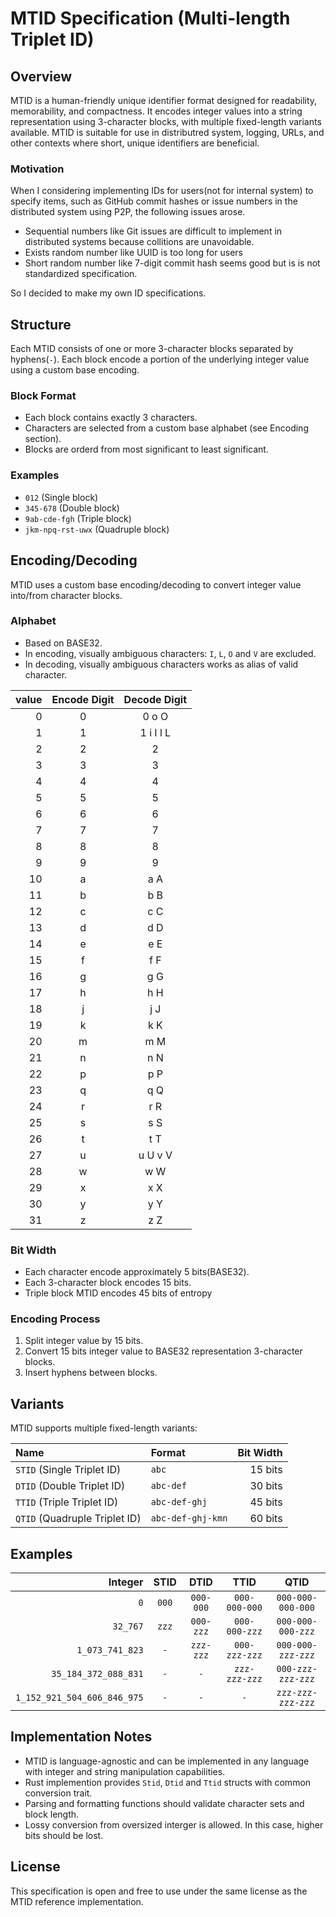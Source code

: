 # MTID Specification (Multi-length Triplet ID)

## Overview

MTID is a human-friendly unique identifier format designed for readability, memorability, and compactness. It encodes integer values into a string representation using 3-character blocks, with multiple fixed-length variants available. MTID is suitable for use in distributred system, logging, URLs, and other contexts where short, unique identifiers are beneficial.

### Motivation
When I considering implementing IDs for users(not for internal system) to specify items, such as GitHub commit hashes or issue numbers in the distributed system using P2P, the following issues arose.

- Sequential numbers like Git issues are difficult to implement in distributed systems because collitions are unavoidable.
- Exists random number like UUID is too long for users
- Short random number like 7-digit commit hash seems good but is is not standardized specification.

So I decided to make my own ID specifications.

## Structure

Each MTID consists of one or more 3-character blocks separated by hyphens(`-`). Each block encode a portion of the underlying integer value using a custom base encoding.

### Block Format

- Each block contains exactly 3 characters.
- Characters are selected from a custom base alphabet (see Encoding section).
- Blocks are orderd from most significant to least significant.

### Examples

- `012` (Single block)
- `345-678` (Double block)
- `9ab-cde-fgh` (Triple block)
- `jkm-npq-rst-uwx` (Quadruple block)

## Encoding/Decoding

MTID uses a custom base encoding/decoding to convert integer value into/from character blocks.

### Alphabet
- Based on BASE32.
- In encoding, visually ambiguous characters: `I`, `L`, `O` and `V` are excluded.
- In decoding, visually ambiguous characters works as alias of valid character.


| value | Encode Digit | Decode Digit
|------:|:------------:|:------------:
|     0 |            0 |        0 o O
|     1 |            1 |    1 i I l L
|     2 |            2 |            2
|     3 |            3 |            3
|     4 |            4 |            4
|     5 |            5 |            5
|     6 |            6 |            6
|     7 |            7 |            7
|     8 |            8 |            8
|     9 |            9 |            9
|    10 |            a |          a A
|    11 |            b |          b B
|    12 |            c |          c C
|    13 |            d |          d D
|    14 |            e |          e E
|    15 |            f |          f F
|    16 |            g |          g G
|    17 |            h |          h H
|    18 |            j |          j J
|    19 |            k |          k K
|    20 |            m |          m M
|    21 |            n |          n N
|    22 |            p |          p P
|    23 |            q |          q Q
|    24 |            r |          r R
|    25 |            s |          s S
|    26 |            t |          t T
|    27 |            u |      u U v V
|    28 |            w |          w W
|    29 |            x |          x X
|    30 |            y |          y Y
|    31 |            z |          z Z

### Bit Width
- Each character encode approximately 5 bits(BASE32).
- Each 3-character block encodes 15 bits.
- Triple block MTID encodes 45 bits of entropy

### Encoding Process
1. Split integer value by 15 bits.
1. Convert 15 bits integer value to BASE32 representation 3-character blocks.
3. Insert hyphens between blocks.

## Variants

MTID supports multiple fixed-length variants:

| Name                          | Format            | Bit Width |
|:------------------------------|:------------------|----------:|
| `STID` (Single Triplet ID)    | `abc`             | 15 bits
| `DTID` (Double Triplet ID)    | `abc-def`         | 30 bits
| `TTID` (Triple Triplet ID)    | `abc-def-ghj`     | 45 bits
| `QTID` (Quadruple Triplet ID) | `abc-def-ghj-kmn` | 60 bits

## Examples

|Integer                      | STID  | DTID      | TTID          | QTID              |
|----------------------------:|:-----:|:---------:|:-------------:|:-----------------:|
|                         `0` | `000` | `000-000` | `000-000-000` | `000-000-000-000` |
|                    `32_767` | `zzz` | `000-zzz` | `000-000-zzz` | `000-000-000-zzz` |
|             `1_073_741_823` | `-`   | `zzz-zzz` | `000-zzz-zzz` | `000-000-zzz-zzz` |
|        `35_184_372_088_831` | `-`   | `-`       | `zzz-zzz-zzz` | `000-zzz-zzz-zzz` |
| `1_152_921_504_606_846_975` | `-`   | `-`       | `-`           | `zzz-zzz-zzz-zzz` |

## Implementation Notes

- MTID is language-agnostic and can be implemented in any language with integer and string manipulation capabilities.
- Rust implemention provides `Stid`, `Dtid` and `Ttid` structs with common conversion trait.
- Parsing and formatting functions should validate character sets and block length.
- Lossy conversion from oversized interger is allowed. In this case, higher bits should be lost.

## License

This specification is open and free to use under the same license as the MTID reference implementation.